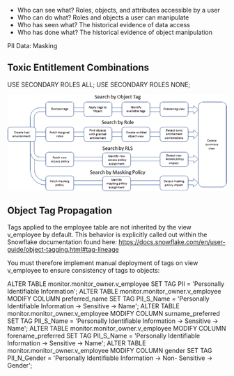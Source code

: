 - Who can see what? Roles, objects, and attributes accessible by a user
- Who can do what? Roles and objects a user can manipulate
- Who has seen what? The historical evidence of data access
- Who has done what? The historical evidence of object manipulation


PII Data: Masking



## Toxic Entitlement Combinations
USE SECONDARY ROLES ALL;
USE SECONDARY ROLES NONE;

![img.png](../images/usage_reporting.png)


## Object Tag Propagation
Tags applied to the employee table are not inherited by the view v_employee by default.
This behavior is explicitly called out within the Snowflake documentation found here:
https://docs.snowflake.com/en/user-guide/object-tagging.html#tag-lineage

You must therefore implement manual deployment of tags on view v_employee to ensure consistency of tags to objects:

ALTER TABLE monitor.monitor_owner.v_employee
SET TAG PII = 'Personally Identifiable Information';
ALTER TABLE monitor.monitor_owner.v_employee
MODIFY COLUMN preferred_name
SET TAG PII_S_Name = 'Personally Identifiable Information -> Sensitive
-> Name';
ALTER TABLE monitor.monitor_owner.v_employee
MODIFY COLUMN surname_preferred
SET TAG PII_S_Name = 'Personally Identifiable Information -> Sensitive
-> Name';
ALTER TABLE monitor.monitor_owner.v_employee
MODIFY COLUMN forename_preferred
SET TAG PII_S_Name = 'Personally Identifiable Information -> Sensitive
-> Name';
ALTER TABLE monitor.monitor_owner.v_employee
MODIFY COLUMN gender
SET TAG PII_N_Gender = 'Personally Identifiable Information -> Non-­
Sensitive -> Gender';


